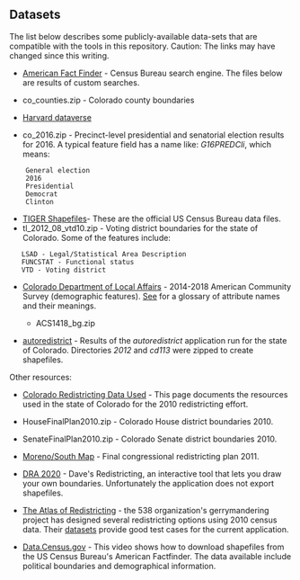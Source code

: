## Datasets
The list below describes some publicly-available data-sets that are compatible with the tools in this repository. Caution: The links may have changed since this writing.

* [American Fact Finder](https://factfinder.census.gov/faces/nav/jsf/pages/searchresults.xhtml?refresh=t) - Census Bureau search engine. The files below are results of custom searches.
 * co_counties.zip - Colorado county boundaries

* [Harvard dataverse](https://dataverse.harvard.edu/dataset.xhtml?persistentId=doi:10.7910/DVN/NH5S2I)
 * co_2016.zip - Precinct-level presidential and senatorial election results for 2016. A typical feature field has a name like: *G16PREDCli*, which means:
```
    General election
    2016
    Presidential
    Democrat
    Clinton
```
* [TIGER Shapefiles](https://catalog.data.gov/dataset/tiger-line-shapefile-2012-2010-state-colorado-2010-census-voting-district-state-based-vtd)- These are the official US Census Bureau data files.
 * tl_2012_08_vtd10.zip - Voting district boundaries for the state of Colorado. Some of the features include:
 ```
    LSAD - Legal/Statistical Area Description
    FUNCSTAT - Functional status
    VTD - Voting district
 ```

* [Colorado Department of Local Affairs](https://demography.dola.colorado.gov/gis/gis-data/#census-and-acs) - 2014-2018 American Community Survey (demographic features). [See](file:///Users/chuckc/downloads/cntdem_acs_2014.htm) for a glossary of attribute names and their meanings.
  * ACS1418_bg.zip

* [autoredistrict](ftp://autoredistrict.org/pub/shapefiles_2010_vtd/Colorado/2010/2012/vtd/) - Results of the *autoredistrict* application run for the state of Colorado. Directories *2012* and *cd113* were zipped to create shapefiles.

Other resources:
* [Colorado Redistricting Data Used](https://www.colorado.gov/pacific/cga-redistrict/data-used) - This page documents the resources used in the state of Colorado for the 2010 redistricting effort.
 * HouseFinalPlan2010.zip - Colorado House district boundaries 2010.
 * SenateFinalPlan2010.zip - Colorado Senate district boundaries 2010.

 * [Moreno/South Map](https://redistricting.colorado.gov/proposed-congressional-maps) - Final congressional redistricting plan 2011.

* [DRA 2020](http://gardow.com/davebradlee/redistricting/default.html) - Dave's Redistricting, an interactive tool that lets you draw your own boundaries. Unfortunately the application does not export shapefiles.


* [The Atlas of Redistricting](https://projects.fivethirtyeight.com/redistricting-maps/) - the 538 organization's gerrymandering project has designed several redistricting options using 2010 census data. Their [datasets](https://github.com/fivethirtyeight/redistricting-atlas-data) provide good test cases for the current application.


* [Data.Census.gov](https://www.census.gov/data/academy/data-gems/2018/shapefiles.html) - This video shows how to download shapefiles from the US Census Bureau's American Factfinder. The data available include political boundaries and demographical information.
